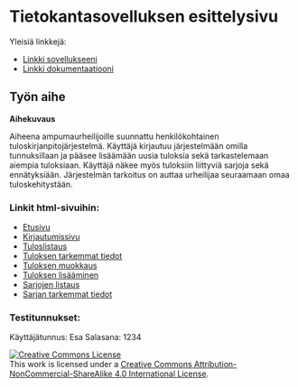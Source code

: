 # Tietokantasovelluksen esittelysivu

Yleisiä linkkejä:

* [Linkki sovellukseeni](http://ljone.users.cs.helsinki.fi/tsoha)
* [Linkki dokumentaatiooni](https://github.com/jiial/Tsoha-Bootstrap/blob/master/doc/dokumentaatio.pdf)


## Työn aihe

**Aihekuvaus**

Aiheena ampumaurheilijoille suunnattu henkilökohtainen tuloskirjanpitojärjestelmä. Käyttäjä kirjautuu järjestelmään omilla tunnuksillaan ja pääsee lisäämään uusia tuloksia sekä tarkastelemaan aiempia tuloksiaan. Käyttäjä näkee myös tuloksiin liittyviä sarjoja sekä ennätyksiään. Järjestelmän tarkoitus on auttaa urheilijaa seuraamaan omaa tuloskehitystään.


### Linkit html-sivuihin:
* [Etusivu](http://ljone.users.cs.helsinki.fi/tsoha/etusivu)
* [Kirjautumissivu](http://ljone.users.cs.helsinki.fi/tsoha/kirjautuminen)
* [Tuloslistaus](http://ljone.users.cs.helsinki.fi/tsoha/tulokset)
* [Tuloksen tarkemmat tiedot](http://ljone.users.cs.helsinki.fi/tsoha/tulos/1)
* [Tuloksen muokkaus](http://ljone.users.cs.helsinki.fi/tsoha/tulos/1/muokkaa)
* [Tuloksen lisääminen](http://ljone.users.cs.helsinki.fi/tsoha/uusi)
* [Sarjojen listaus](http://ljone.users.cs.helsinki.fi/tsoha/sarjat)
* [Sarjan tarkemmat tiedot](http://ljone.users.cs.helsinki.fi/tsoha/sarja/1)


### Testitunnukset:
Käyttäjätunnus: Esa	
Salasana: 1234



<a rel="license" href="http://creativecommons.org/licenses/by-nc-sa/4.0/"><img alt="Creative Commons License" style="border-width:0" src="https://i.creativecommons.org/l/by-nc-sa/4.0/88x31.png" /></a><br />This work is licensed under a <a rel="license" href="http://creativecommons.org/licenses/by-nc-sa/4.0/">Creative Commons Attribution-NonCommercial-ShareAlike 4.0 International License</a>.

